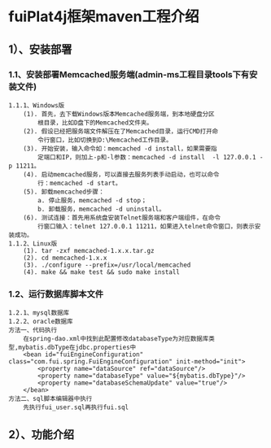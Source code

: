 # fuiPlat4j框架maven工程介绍
## 1）、安装部署
### 1.1、安装部署Memcached服务端(admin-ms工程目录tools下有安装文件)
    1.1.1、Windows版
        (1). 首先，去下载Windows版本Memcached服务端，到本地硬盘分区
            根目录，比如D盘下的Memcached文件夹。
        (2). 假设已经把服务端文件解压在了Memcached目录，运行CMD打开命
            令行窗口，比如切换到D:\Memcached工作目录。
        (3). 开始安装，输入命令如：memcached -d install，如果需要指
            定端口和IP，则加上-p和-l参数：memcached -d install  -l 127.0.0.1 -p 11211。
        (4). 启动memcached服务，可以直接去服务列表手动启动，也可以命令
            行：memcached -d start。
        (5). 卸载memcached步骤：
            a. 停止服务，memcached -d stop；
            b. 卸载服务，memcached -d uninstall。
        (6). 测试连接：首先用系统盘安装Telnet服务端和客户端组件，在命令
            行窗口输入：telnet 127.0.0.1 11211，如果进入telnet命令窗口，则表示安装成功。
    1.1.2、Linux版
        (1). tar -zxf memcached-1.x.x.tar.gz
        (2). cd memcached-1.x.x
        (3). ./configure --prefix=/usr/local/memcached
        (4). make && make test && sudo make install
### 1.2、运行数据库脚本文件
    1.2.1、mysql数据库
    1.2.2、oracle数据库
    方法一、代码执行
        在spring-dao.xml中找到此配置修改databaseType为对应数据库类型,mybatis.dbType在jdbc.properties中
        <bean id="fuiEngineConfiguration" class="com.fui.spring.FuiEngineConfiguration" init-method="init">
            <property name="dataSource" ref="dataSource"/>
            <property name="databaseType" value="${mybatis.dbType}"/>
            <property name="databaseSchemaUpdate" value="true"/>
        </bean>
    方法二、sql脚本编辑器中执行
        先执行fui_user.sql再执行fui.sql
## 2）、功能介绍
